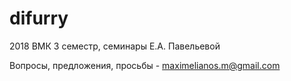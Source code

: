 # difurry
2018 ВМК 3 семестр, семинары Е.А. Павельевой

Вопросы, предложения, просьбы - maximelianos.m@gmail.com
